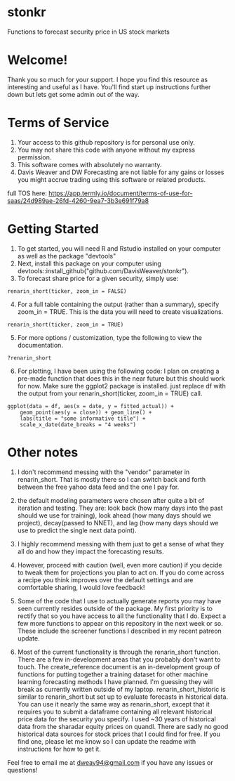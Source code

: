# stonkr
Functions to forecast security price in US stock markets

# Welcome! 

Thank you so much for your support. I hope you find this resource as interesting and useful as I have. You'll find start up instructions further down but lets get some admin out of the way.

# Terms of Service

1. Your access to this github repository is for personal use only. 
2. You may not share this code with anyone without my express permission. 
3. This software comes with absolutely no warranty.
4. Davis Weaver and DW Forecasting are not liable for any gains or losses you might accrue trading using this software or related products. 

full TOS here: https://app.termly.io/document/terms-of-use-for-saas/24d989ae-26fd-4260-9ea7-3b3e691f79a8

# Getting Started

1. To get started, you will need R and Rstudio installed on your computer as well as the package "devtools"
2. Next, install this package on your computer using devtools::install_github("github.com/DavisWeaver/stonkr"). 
3. To forecast share price for a given security, simply use:
```
renarin_short(ticker, zoom_in = FALSE)
```
4. For a full table containing the output (rather than a summary), specify zoom_in = TRUE. This is the data you will need to create visualizations. 
```
renarin_short(ticker, zoom_in = TRUE)
```
5. For more options / customization, type the following to view the documentation.
```
?renarin_short
```

6. For plotting, I have been using the following code: I plan on creating a pre-made function that does this in the near future but this should work for now. Make sure the ggplot2 package is installed. just replace df with the output from your renarin_short(ticker, zoom_in = TRUE) call.

```
ggplot(data = df, aes(x = date, y = fitted_actual)) +
    geom_point(aes(y = close)) + geom_line() + 
    labs(title = "some informative title") +
    scale_x_date(date_breaks = "4 weeks")
```
 
# Other notes

1. I don't recommend messing with the "vendor" parameter in renarin_short. That is mostly there so I can switch back and forth between the free yahoo data feed and the one I pay for. 

2. the default modeling parameters were chosen after quite a bit of iteration and testing. They are: look back (how many days into the past should we use for training), look ahead (how many days should we project), decay(passed to NNET), and lag (how many days should we use to predict the single next data point). 
3. I highly recommend messing with them just to get a sense of what they all do and how they impact the forecasting results. 
4. However, proceed with caution (well, even more caution) if you decide to tweak them for projections you plan to act on. If you do come across a recipe you think improves over the default settings and are comfortable sharing, I would love feedback!

5. Some of the code that I use to actually generate reports you may have seen currently resides outside of the package. My first priority is to rectify that so you have access to all the functionality that I do. Expect a few more functions to appear on this repository in the next week or so. These include the screener functions I described in my recent patreon update.

4. Most of the current functionality is through the renarin_short function. There are a few in-development areas that you probably don't want to touch. The create_reference document is an in-development group of functions for putting together a training dataset for other machine learning forecasting methods I have planned. I'm guessing they will break as currently written outside of my laptop. renarin_short_historic is similar to renarin_short but set up to evaluate forecasts in historical data. You can use it nearly the same way as renarin_short, except that it requires you to submit a dataframe containing all relevant historical price data for the security you specify. I used ~30 years of historical data from the sharadar equity prices on quandl. There are sadly no good historical data sources for stock prices that I could find for free. If you find one, please let me know so I can update the readme with instructions for how to get it. 

Feel free to email me at dweav94@gmail.com if you have any issues or questions!

